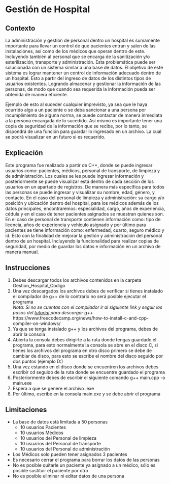 # Gestión de Hospital


## Contexto

La administración y gestión de personal dentro un hospital es sumamente importante para llevar un control de que pacientes entran y salen de las instalaciones, así como de los médicos que operan dentro de este. Incluyendo también al personal que se encarga de la sanitización y/o esterilización, transporte y administración. Esta problemática puede ser solucionada con un sistema similar a una base de datos. El objetivo de este sistema es lograr mantener un control de información adecuado dentro de un hospital. Esto a partir del ingreso de datos de los distintos tipos de usuarios existentes. Logrando almacenar y gestionar la información de las personas, de modo que cuando sea requerida la información pueda ser obtenida de manera eficiente. 
 
Ejemplo de esto al suceder cualquier imprevisto, ya sea que le haya ocurrido algo a un paciente o se deba sancionar a una persona por incumplimiento de alguna norma, se puede contactar de manera inmediata a la persona encargada de lo sucedido. Así mismo es importante tener una copia de seguridad de la información que se recibe, por lo tanto, se dispondrá de una función para guardar lo ingresado en un archivo. La cual se podrá visualizar en un futuro si es requerido.


## Explicación

Este programa fue realizado a partir de C++, donde se puede ingresar usuarios como: pacientes, médicos, personal de transporte, de limpieza y de administración. Los cuales se les puede ingresar información y posteriormente se puede visualizar está dentro de cada sección de los usuarios en un apartado de registros. De manera más específica para todos las personas se puede ingresar y visualizar su nombre, edad, género, y contacto. En el caso del personal de limpieza y administración: su cargo y/o posición y ubicación dentro del hospital, para los médicos además de los datos principales, encontraremos: especialidad, cargo, años de experiencia, cédula y en el caso de tener pacientes asignados se muestran quienes son. En el caso de personal de transporte contienen información como: tipo de licencia, años de experiencia y vehículo asignado y por último para pacientes se tiene información como: enfermedad, cuarto, seguro médico y id. Esto con la finalidad de mejorar la gestión y administración del personal dentro de un hospital. Incluyendo la funcionalidad para realizar copias de seguridad, por medio de guardar los datos e información en un archivo de manera manual. 


## Instrucciones
<ol>
 <li>Debes descargar todos los archivos contenidos en la carpeta Gestion_Hospital_Codigo</li>
 <li>Una vez descargados los archivos debes de verificar si tienes instalado el compilador de g++ de lo contrario no será posible ejecutar el programa <br><i>Nota: Si no se cuentas con el compilador ir al siguiente link y seguir los pasos del <a href="https://www.freecodecamp.org/news/how-to-install-c-and-cpp-compiler-on-windows/">tutorial</a> para descargar g++</i> <br>https://www.freecodecamp.org/news/how-to-install-c-and-cpp-compiler-on-windows/</li>
 <li>Ya que se tenga instalado g++ y los archivos del programa, debes de abrir la consola</li>
 <li>Abierta la consola debes dirigirte a la ruta donde tengas guardado el programa, para esto normalmente la consola se abre en el disco C, si tienes los archivos del programa en otro disco primero se debe de cambiar de disco, para esto se escribe el nombre del disco seguido por dos puntos (ejemplo D:)</li>
 <li>Una vez estando en el disco donde se encuentren los archivos debes escribir cd seguido de la ruta donde se encuentre guardado el programa</li>
 <li>Posteriormente debes de escribir el siguiente comando g++ main.cpp -o main.exe</li>
 <li>Espera a que se genere el archivo .exe</li>
 <li>Por último, escribe en la consola main.exe y se debe abrir el programa</li>
</ol>


## Limitaciones
- La base de datos está limitada a 50 personas
  - 10 usuarios Pacientes
  - 10 usuarios Médicos
  - 10 usuarios del Personal de limpieza
  - 10 usuarios del Personal de transporte
  - 10 usuarios del Personal de administración
- Los Médicos solo pueden tener asignados 3 pacientes
- Es necesario cerrar el programa para borrar los datos de las personas
- No es posible quitarle un paciente ya asignado a un médico, sólo es posible sustituir el paciente por otro
- No es posible eliminar ni editar datos de una persona

